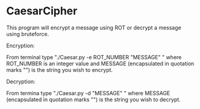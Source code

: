 # CaesarCipher
This program will encrypt a message using ROT or decrypt a message using bruteforce.


Encryption:

From terminal type "./Caesar.py -e ROT_NUMBER "MESSAGE" " where ROT_NUMBER is an integer value and MESSAGE (encapsulated in quotation marks "") is the string you wish to encrypt.

Decryption:

From termina type "./Caesar.py -d "MESSAGE" " where MESSAGE (encapsulated in quotation marks "") is the string you wish to decrypt.
